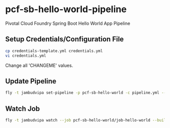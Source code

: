 # pcf-sb-hello-world-pipeline
Pivotal Cloud Foundry Spring Boot Hello World App Pipeline

## Setup Credentials/Configuration File

```bash
cp credentials-template.yml credentials.yml
vi credentials.yml
```

Change all 'CHANGEME' values.

## Update Pipeline

```bash
fly -t jambudvipa set-pipeline -p pcf-sb-hello-world -c pipeline.yml --load-vars-from credentials.yml
```

## Watch Job

```bash
fly -t jambudvipa watch --job pcf-sb-hello-world/job-hello-world --build 3
```
